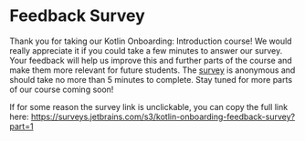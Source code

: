 # Feedback Survey

Thank you for taking our Kotlin Onboarding: Introduction course!
We would really appreciate it if you could take a few minutes to answer our survey.
Your feedback will help us improve this and further parts of the course and make them more relevant for future students.
The [survey](https://surveys.jetbrains.com/s3/kotlin-onboarding-feedback-survey?part=1) is anonymous and should take no more than 5 minutes to complete.
Stay tuned for more parts of our course coming soon!

<div class="hint" title="The link is unclickable">

If for some reason the survey link is unclickable, you can copy the full link here:
https://surveys.jetbrains.com/s3/kotlin-onboarding-feedback-survey?part=1

</div>
